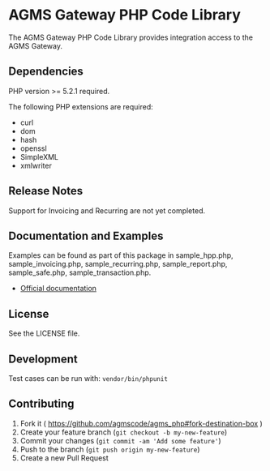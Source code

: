 # AGMS Gateway PHP Code Library

The AGMS Gateway PHP Code Library provides integration access to the AGMS Gateway.

## Dependencies

PHP version >= 5.2.1 required.

The following PHP extensions are required:

* curl
* dom
* hash
* openssl
* SimpleXML
* xmlwriter

## Release Notes

Support for Invoicing and Recurring are not yet completed.

## Documentation and Examples

Examples can be found as part of this package in sample_hpp.php, sample_invoicing.php, sample_recurring.php, sample_report.php, sample_safe.php, sample_transaction.php.

 * [Official documentation](http://www.onlinepaymentprocessing.com/docs/agms_code_library/)

## License

See the LICENSE file.

## Development

Test cases can be run with: `vendor/bin/phpunit`

## Contributing

1. Fork it ( https://github.com/agmscode/agms_php#fork-destination-box )
2. Create your feature branch (`git checkout -b my-new-feature`)
3. Commit your changes (`git commit -am 'Add some feature'`)
4. Push to the branch (`git push origin my-new-feature`)
5. Create a new Pull Request
